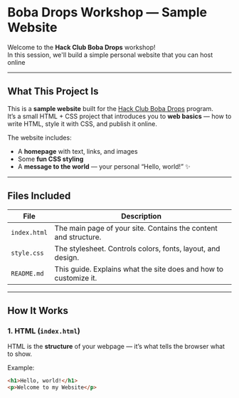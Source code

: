 # Boba Drops Workshop — Sample Website

Welcome to the **Hack Club Boba Drops** workshop!  
In this session, we'll build a simple personal website that you can host online  

---

## What This Project Is

This is a **sample website** built for the [Hack Club Boba Drops](https://boba.hackclub.com) program.  
It’s a small HTML + CSS project that introduces you to **web basics** — how to write HTML, style it with CSS, and publish it online.

The website includes:
- A **homepage** with text, links, and images
- Some **fun CSS styling**
- A **message to the world** — your personal “Hello, world!” ✨

---

## Files Included

| File | Description |
|------|--------------|
| `index.html` | The main page of your site. Contains the content and structure. |
| `style.css` | The stylesheet. Controls colors, fonts, layout, and design. |
| `README.md` | This guide. Explains what the site does and how to customize it. |

---

## How It Works

### 1. HTML (`index.html`)
HTML is the **structure** of your webpage — it’s what tells the browser what to show.

Example:
```html
<h1>Hello, world!</h1>
<p>Welcome to my Website</p>

